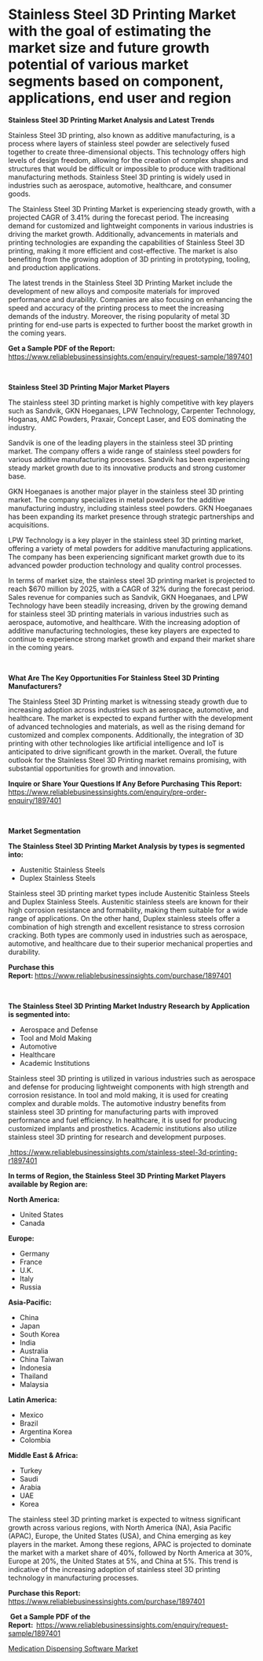 <p><h1>Stainless Steel 3D Printing Market with the goal of estimating the market size and future growth potential of various market segments based on component, applications, end user and region</h1></p><p><strong>Stainless Steel 3D Printing Market Analysis and Latest Trends</strong></p>
<p><p>Stainless Steel 3D printing, also known as additive manufacturing, is a process where layers of stainless steel powder are selectively fused together to create three-dimensional objects. This technology offers high levels of design freedom, allowing for the creation of complex shapes and structures that would be difficult or impossible to produce with traditional manufacturing methods. Stainless Steel 3D printing is widely used in industries such as aerospace, automotive, healthcare, and consumer goods.</p><p>The Stainless Steel 3D Printing Market is experiencing steady growth, with a projected CAGR of 3.41% during the forecast period. The increasing demand for customized and lightweight components in various industries is driving the market growth. Additionally, advancements in materials and printing technologies are expanding the capabilities of Stainless Steel 3D printing, making it more efficient and cost-effective. The market is also benefiting from the growing adoption of 3D printing in prototyping, tooling, and production applications.</p><p>The latest trends in the Stainless Steel 3D Printing Market include the development of new alloys and composite materials for improved performance and durability. Companies are also focusing on enhancing the speed and accuracy of the printing process to meet the increasing demands of the industry. Moreover, the rising popularity of metal 3D printing for end-use parts is expected to further boost the market growth in the coming years.</p></p>
<p><strong>Get a Sample PDF of the Report:&nbsp;</strong> <a href="https://www.reliablebusinessinsights.com/enquiry/request-sample/1897401">https://www.reliablebusinessinsights.com/enquiry/request-sample/1897401</a></p>
<p>&nbsp;</p>
<p><strong>Stainless Steel 3D Printing Major Market Players</strong></p>
<p><p>The stainless steel 3D printing market is highly competitive with key players such as Sandvik, GKN Hoeganaes, LPW Technology, Carpenter Technology, Hoganas, AMC Powders, Praxair, Concept Laser, and EOS dominating the industry.</p><p>Sandvik is one of the leading players in the stainless steel 3D printing market. The company offers a wide range of stainless steel powders for various additive manufacturing processes. Sandvik has been experiencing steady market growth due to its innovative products and strong customer base.</p><p>GKN Hoeganaes is another major player in the stainless steel 3D printing market. The company specializes in metal powders for the additive manufacturing industry, including stainless steel powders. GKN Hoeganaes has been expanding its market presence through strategic partnerships and acquisitions.</p><p>LPW Technology is a key player in the stainless steel 3D printing market, offering a variety of metal powders for additive manufacturing applications. The company has been experiencing significant market growth due to its advanced powder production technology and quality control processes.</p><p>In terms of market size, the stainless steel 3D printing market is projected to reach $670 million by 2025, with a CAGR of 32% during the forecast period. Sales revenue for companies such as Sandvik, GKN Hoeganaes, and LPW Technology have been steadily increasing, driven by the growing demand for stainless steel 3D printing materials in various industries such as aerospace, automotive, and healthcare. With the increasing adoption of additive manufacturing technologies, these key players are expected to continue to experience strong market growth and expand their market share in the coming years.</p></p>
<p>&nbsp;</p>
<p><strong>What Are The Key Opportunities For Stainless Steel 3D Printing Manufacturers?</strong></p>
<p><p>The Stainless Steel 3D Printing market is witnessing steady growth due to increasing adoption across industries such as aerospace, automotive, and healthcare. The market is expected to expand further with the development of advanced technologies and materials, as well as the rising demand for customized and complex components. Additionally, the integration of 3D printing with other technologies like artificial intelligence and IoT is anticipated to drive significant growth in the market. Overall, the future outlook for the Stainless Steel 3D Printing market remains promising, with substantial opportunities for growth and innovation.</p></p>
<p><strong>Inquire or Share Your Questions If Any Before Purchasing This Report:</strong> <a href="https://www.reliablebusinessinsights.com/enquiry/pre-order-enquiry/1897401">https://www.reliablebusinessinsights.com/enquiry/pre-order-enquiry/1897401</a></p>
<p>&nbsp;</p>
<p><strong>Market Segmentation</strong></p>
<p><strong>The Stainless Steel 3D Printing Market Analysis by types is segmented into:</strong></p>
<p><ul><li>Austenitic Stainless Steels</li><li>Duplex Stainless Steels</li></ul></p>
<p><p>Stainless steel 3D printing market types include Austenitic Stainless Steels and Duplex Stainless Steels. Austenitic stainless steels are known for their high corrosion resistance and formability, making them suitable for a wide range of applications. On the other hand, Duplex stainless steels offer a combination of high strength and excellent resistance to stress corrosion cracking. Both types are commonly used in industries such as aerospace, automotive, and healthcare due to their superior mechanical properties and durability.</p></p>
<p><strong>Purchase this Report:&nbsp;</strong><a href="https://www.reliablebusinessinsights.com/purchase/1897401">https://www.reliablebusinessinsights.com/purchase/1897401</a></p>
<p>&nbsp;</p>
<p><strong>The Stainless Steel 3D Printing Market Industry Research by Application is segmented into:</strong></p>
<p><ul><li>Aerospace and Defense</li><li>Tool and Mold Making</li><li>Automotive</li><li>Healthcare</li><li>Academic Institutions</li></ul></p>
<p><p>Stainless steel 3D printing is utilized in various industries such as aerospace and defense for producing lightweight components with high strength and corrosion resistance. In tool and mold making, it is used for creating complex and durable molds. The automotive industry benefits from stainless steel 3D printing for manufacturing parts with improved performance and fuel efficiency. In healthcare, it is used for producing customized implants and prosthetics. Academic institutions also utilize stainless steel 3D printing for research and development purposes.</p></p>
<p><a href="https://www.reliablebusinessinsights.com/stainless-steel-3d-printing-r1897401">&nbsp;https://www.reliablebusinessinsights.com/stainless-steel-3d-printing-r1897401</a></p>
<p><strong>In terms of Region, the Stainless Steel 3D Printing Market Players available by Region are:</strong></p>
<p>
    <p> <strong> North America: </strong>
        <ul>
            <li>United States</li>
            <li>Canada</li>
        </ul>
        </p> 
    <p> <strong> Europe: </strong>
        <ul>
            <li>Germany</li>
            <li>France</li>
            <li>U.K.</li>
            <li>Italy</li>
            <li>Russia</li>
        </ul>
        </p> 
    <p> <strong> Asia-Pacific: </strong>
        <ul>
            <li>China</li>
            <li>Japan</li>
            <li>South Korea</li>
            <li>India</li>
            <li>Australia</li>
            <li>China Taiwan</li>
            <li>Indonesia</li>
            <li>Thailand</li>
            <li>Malaysia</li>
        </ul>
        </p> 
    <p> <strong> Latin America: </strong>
        <ul>
            <li>Mexico</li>
            <li>Brazil</li>
            <li>Argentina Korea</li>
            <li>Colombia</li>
        </ul>
        </p> 
    <p> <strong> Middle East & Africa: </strong>
        <ul>
            <li>Turkey</li>
            <li>Saudi</li>
            <li>Arabia</li>
            <li>UAE</li>
            <li>Korea</li>
        </ul>
    </p>
    </p>
<p><p>The stainless steel 3D printing market is expected to witness significant growth across various regions, with North America (NA), Asia Pacific (APAC), Europe, the United States (USA), and China emerging as key players in the market. Among these regions, APAC is projected to dominate the market with a market share of 40%, followed by North America at 30%, Europe at 20%, the United States at 5%, and China at 5%. This trend is indicative of the increasing adoption of stainless steel 3D printing technology in manufacturing processes.</p></p>
<p><strong>Purchase this Report: </strong><a href="https://www.reliablebusinessinsights.com/purchase/1897401">https://www.reliablebusinessinsights.com/purchase/1897401</a></p>
<p>&nbsp;<strong>Get a Sample PDF of the Report:&nbsp;&nbsp;</strong><a href="https://www.reliablebusinessinsights.com/enquiry/request-sample/1897401">https://www.reliablebusinessinsights.com/enquiry/request-sample/1897401</a></p>
<p><strong></strong></p>
<p><p><a href="https://github.com/flwellarose/Market-Research-Report-List-1/blob/main/medication-dispensing-software-market.md">Medication Dispensing Software Market</a></p></p>